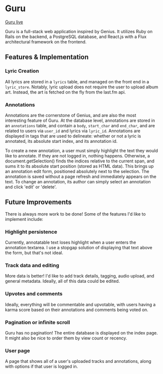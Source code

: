 # Guru

[Guru live][heroku]

[heroku]: http://guruapp.herokuapp.com

Guru is a full-stack web application inspired by Genius.  It utilizes Ruby on Rails on the backend, a PostgreSQL database, and React.js with a Flux architectural framework on the frontend.  

## Features & Implementation

### Lyric Creation

All lyrics are stored in a `lyrics` table, and managed on the front end in a `lyric_store`. Notably, lyric
 upload does not require the user to upload album art. Instead, the art is fetched on the fly from the
 last.fm api.

### Annotations

Annotations are the cornerstone of Genius, and are also the most interesting feature of Guru.
At the database level, annotations are stored in an `annotations` table, and contain
a `body`, `start_char` and `end_char`, and are related to users via `user_id` and lyrics via
`lyric_id`. Annotations are displayed in <span> tags that are used to delineate: whether or not a lyric is annotated, its absolute start index, and its annotation id.

To create a new annotation, a user must simply highlight the text they would like to annotate. If they are not
logged in, nothing happens. Otherwise, a document.getSelection() finds the indices relative to the current span, and sums it to its absolute start position (stored as HTML data). This brings up an annotation edit form, positioned absolutely next to the selection.  The annotation is saved without a page refresh and immediately appears on the text. To change an annotation, its author can simply select an annotation and click 'edit' or 'delete'.


## Future Improvements

There is always more work to be done! Some of the features I'd like to implement include:

### Highlight persistence

Currently, annotatable text loses highlight when a user enters the annotation textarea. I use a stopgap solution of displaying that text above the form, but that's not ideal.

### Track data and editing

More data is better! I'd like to add track details, tagging, audio upload, and general metadata. Ideally, all of this data could be edited.

### Upvotes and comments

Ideally, everything will be commentable and upvotable, with users having a karma score based on their annotations and comments being voted on.

### Pagination or infinite scroll

Guru has no pagination! The entire database is displayed on the index page. It might also be nice to order them by view count or recency.

### User page

A page that shows all of a user's uploaded tracks and annotations, along with options if that user is logged in.
